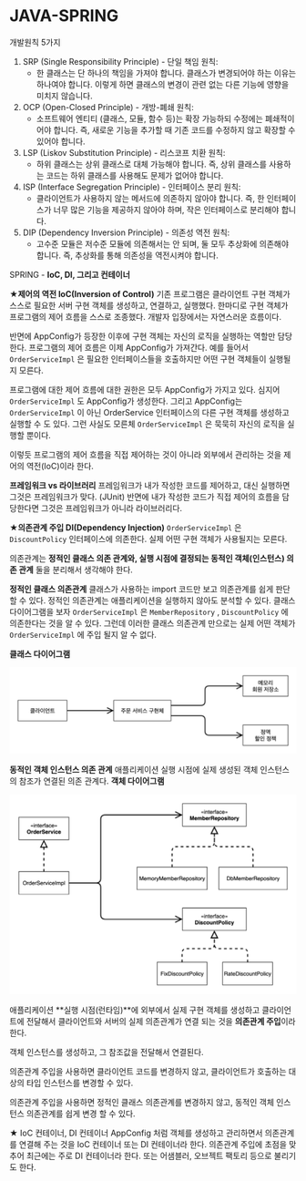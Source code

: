 # JAVA-SPRING

개발원칙 5가지

1. SRP (Single Responsibility Principle) - 단일 책임 원칙:
    - 한 클래스는 단 하나의 책임을 가져야 합니다. 클래스가 변경되어야 하는 이유는 하나여야 합니다. 이렇게 하면 클래스의 변경이 관련 없는 다른 기능에 영향을 미치지 않습니다.
2. OCP (Open-Closed Principle) - 개방-폐쇄 원칙:
    - 소프트웨어 엔티티 (클래스, 모듈, 함수 등)는 확장 가능하되 수정에는 폐쇄적이어야 합니다. 즉, 새로운 기능을 추가할 때 기존 코드를 수정하지 않고 확장할 수 있어야 합니다.
3. LSP (Liskov Substitution Principle) - 리스코프 치환 원칙:
    - 하위 클래스는 상위 클래스로 대체 가능해야 합니다. 즉, 상위 클래스를 사용하는 코드는 하위 클래스를 사용해도 문제가 없어야 합니다.
4. ISP (Interface Segregation Principle) - 인터페이스 분리 원칙:
    - 클라이언트가 사용하지 않는 메서드에 의존하지 않아야 합니다. 즉, 한 인터페이스가 너무 많은 기능을 제공하지 않아야 하며, 작은 인터페이스로 분리해야 합니다.
5. DIP (Dependency Inversion Principle) - 의존성 역전 원칙:
    - 고수준 모듈은 저수준 모듈에 의존해서는 안 되며, 둘 모두 추상화에 의존해야 합니다. 즉, 추상화를 통해 의존성을 역전시켜야 합니다.

SPRING - **IoC, DI, 그리고 컨테이너**

★**제어의 역전 IoC(Inversion of Control)**
기존 프로그램은 클라이언트 구현 객체가 스스로 필요한 서버 구현 객체를 생성하고, 연결하고, 실행했다. 한마디로 구현 객체가 프로그램의 제어 흐름을 스스로 조종했다. 개발자 입장에서는 자연스러운 흐름이다.

반면에 AppConfig가 등장한 이후에 구현 객체는 자신의 로직을 실행하는 역할만 담당한다. 프로그램의 제어 흐름은 이제 AppConfig가 가져간다. 예를 들어서 `OrderServiceImpl` 은 필요한 인터페이스들을 호출하지만 어떤 구현 객체들이 실행될지 모른다.

프로그램에 대한 제어 흐름에 대한 권한은 모두 AppConfig가 가지고 있다. 심지어`OrderServiceImpl` 도 AppConfig가 생성한다. 그리고 AppConfig는 `OrderServiceImpl` 이 아닌 OrderService 인터페이스의 다른 구현 객체를 생성하고 실행할 수 도 있다. 그런 사실도 모른체 `OrderServiceImpl` 은 묵묵히 자신의 로직을 실행할 뿐이다.

이렇듯 프로그램의 제어 흐름을 직접 제어하는 것이 아니라 외부에서 관리하는 것을 제어의 역전(IoC)이라 한다.

**프레임워크 vs 라이브러리**
프레임워크가 내가 작성한 코드를 제어하고, 대신 실행하면 그것은 프레임워크가 맞다. (JUnit)
반면에 내가 작성한 코드가 직접 제어의 흐름을 담당한다면 그것은 프레임워크가 아니라 라이브러리다.

★**의존관계 주입 DI(Dependency Injection)**
`OrderServiceImpl` 은 `DiscountPolicy` 인터페이스에 의존한다. 실제 어떤 구현 객체가 사용될지는 모른다.

의존관계는 **정적인 클래스 의존 관계와, 실행 시점에 결정되는 동적인 객체(인스턴스) 의존 관계** 둘을 분리해서 생각해야 한다.

**정적인 클래스 의존관계**
클래스가 사용하는 import 코드만 보고 의존관계를 쉽게 판단할 수 있다. 정적인 의존관계는 애플리케이션을 실행하지 않아도 분석할 수 있다. 클래스 다이어그램을 보자 `OrderServiceImpl` 은 `MemberRepository` , `DiscountPolicy` 에 의존한다는 것을 알 수 있다.
그런데 이러한 클래스 의존관계 만으로는 실제 어떤 객체가 `OrderServiceImpl` 에 주입 될지 알 수 없다.

**클래스 다이어그램**

![Untitled](./img/2_1_1.png)

**동적인 객체 인스턴스 의존 관계**
애플리케이션 실행 시점에 실제 생성된 객체 인스턴스의 참조가 연결된 의존 관계다.
**객체 다이어그램**

![Untitled](./img/2_1_2.png)

애플리케이션 **실행 시점(런타임)**에 외부에서 실제 구현 객체를 생성하고 클라이언트에 전달해서 클라이언트와 서버의 실제 의존관계가 연결 되는 것을 **의존관계 주입**이라 한다.

객체 인스턴스를 생성하고, 그 참조값을 전달해서 연결된다.

의존관계 주입을 사용하면 클라이언트 코드를 변경하지 않고, 클라이언트가 호출하는 대상의 타입 인스턴스를 변경할 수 있다.

의존관계 주입을 사용하면 정적인 클래스 의존관계를 변경하지 않고, 동적인 객체 인스턴스 의존관계를 쉽게 변경
할 수 있다.

★ IoC 컨테이너, DI 컨테이너
AppConfig 처럼 객체를 생성하고 관리하면서 의존관계를 연결해 주는 것을
IoC 컨테이너 또는 DI 컨테이너라 한다.
의존관계 주입에 초점을 맞추어 최근에는 주로 DI 컨테이너라 한다.
또는 어샘블러, 오브젝트 팩토리 등으로 불리기도 한다.
